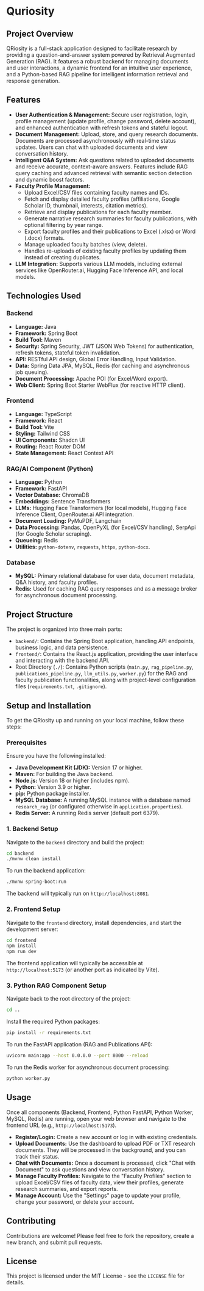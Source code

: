 # Quriosity

## Project Overview

QRiosity is a full-stack application designed to facilitate research by providing a question-and-answer system powered by Retrieval Augmented Generation (RAG). It features a robust backend for managing documents and user interactions, a dynamic frontend for an intuitive user experience, and a Python-based RAG pipeline for intelligent information retrieval and response generation.

## Features

*   **User Authentication & Management:** Secure user registration, login, profile management (update profile, change password, delete account), and enhanced authentication with refresh tokens and stateful logout.
*   **Document Management:** Upload, store, and query research documents. Documents are processed asynchronously with real-time status updates. Users can chat with uploaded documents and view conversation history.
*   **Intelligent Q&A System:** Ask questions related to uploaded documents and receive accurate, context-aware answers. Features include RAG query caching and advanced retrieval with semantic section detection and dynamic boost factors.
*   **Faculty Profile Management:**
    *   Upload Excel/CSV files containing faculty names and IDs.
    *   Fetch and display detailed faculty profiles (affiliations, Google Scholar ID, thumbnail, interests, citation metrics).
    *   Retrieve and display publications for each faculty member.
    *   Generate narrative research summaries for faculty publications, with optional filtering by year range.
    *   Export faculty profiles and their publications to Excel (.xlsx) or Word (.docx) formats.
    *   Manage uploaded faculty batches (view, delete).
    *   Handles re-uploads of existing faculty profiles by updating them instead of creating duplicates.
*   **LLM Integration:** Supports various LLM models, including external services like OpenRouter.ai, Hugging Face Inference API, and local models.

## Technologies Used

### Backend
*   **Language:** Java
*   **Framework:** Spring Boot
*   **Build Tool:** Maven
*   **Security:** Spring Security, JWT (JSON Web Tokens) for authentication, refresh tokens, stateful token invalidation.
*   **API:** RESTful API design, Global Error Handling, Input Validation.
*   **Data:** Spring Data JPA, MySQL, Redis (for caching and asynchronous job queuing).
*   **Document Processing:** Apache POI (for Excel/Word export).
*   **Web Client:** Spring Boot Starter WebFlux (for reactive HTTP client).

### Frontend
*   **Language:** TypeScript
*   **Framework:** React
*   **Build Tool:** Vite
*   **Styling:** Tailwind CSS
*   **UI Components:** Shadcn UI
*   **Routing:** React Router DOM
*   **State Management:** React Context API

### RAG/AI Component (Python)
*   **Language:** Python
*   **Framework:** FastAPI
*   **Vector Database:** ChromaDB
*   **Embeddings:** Sentence Transformers
*   **LLMs:** Hugging Face Transformers (for local models), Hugging Face Inference Client, OpenRouter.ai API integration.
*   **Document Loading:** PyMuPDF, Langchain
*   **Data Processing:** Pandas, OpenPyXL (for Excel/CSV handling), SerpApi (for Google Scholar scraping).
*   **Queueing:** Redis
*   **Utilities:** `python-dotenv`, `requests`, `httpx`, `python-docx`.

### Database
*   **MySQL:** Primary relational database for user data, document metadata, Q&A history, and faculty profiles.
*   **Redis:** Used for caching RAG query responses and as a message broker for asynchronous document processing.

## Project Structure

The project is organized into three main parts:

*   `backend/`: Contains the Spring Boot application, handling API endpoints, business logic, and data persistence.
*   `frontend/`: Contains the React.js application, providing the user interface and interacting with the backend API.
*   Root Directory (`./`): Contains Python scripts (`main.py`, `rag_pipeline.py`, `publications_pipeline.py`, `llm_utils.py`, `worker.py`) for the RAG and faculty publication functionalities, along with project-level configuration files (`requirements.txt`, `.gitignore`).

## Setup and Installation

To get the QRiosity up and running on your local machine, follow these steps:

### Prerequisites

Ensure you have the following installed:

*   **Java Development Kit (JDK):** Version 17 or higher.
*   **Maven:** For building the Java backend.
*   **Node.js:** Version 18 or higher (includes npm).
*   **Python:** Version 3.9 or higher.
*   **pip:** Python package installer.
*   **MySQL Database:** A running MySQL instance with a database named `research_rag` (or configured otherwise in `application.properties`).
*   **Redis Server:** A running Redis server (default port 6379).

### 1. Backend Setup

Navigate to the `backend` directory and build the project:

```bash
cd backend
./mvnw clean install
```

To run the backend application:

```bash
./mvnw spring-boot:run
```
The backend will typically run on `http://localhost:8081`.

### 2. Frontend Setup

Navigate to the `frontend` directory, install dependencies, and start the development server:

```bash
cd frontend
npm install
npm run dev
```
The frontend application will typically be accessible at `http://localhost:5173` (or another port as indicated by Vite).

### 3. Python RAG Component Setup

Navigate back to the root directory of the project:

```bash
cd ..
```

Install the required Python packages:

```bash
pip install -r requirements.txt
```

To run the FastAPI application (RAG and Publications API):

```bash
uvicorn main:app --host 0.0.0.0 --port 8000 --reload
```

To run the Redis worker for asynchronous document processing:

```bash
python worker.py
```

## Usage

Once all components (Backend, Frontend, Python FastAPI, Python Worker, MySQL, Redis) are running, open your web browser and navigate to the frontend URL (e.g., `http://localhost:5173`).

*   **Register/Login:** Create a new account or log in with existing credentials.
*   **Upload Documents:** Use the dashboard to upload PDF or TXT research documents. They will be processed in the background, and you can track their status.
*   **Chat with Documents:** Once a document is processed, click "Chat with Document" to ask questions and view conversation history.
*   **Manage Faculty Profiles:** Navigate to the "Faculty Profiles" section to upload Excel/CSV files of faculty data, view their profiles, generate research summaries, and export reports.
*   **Manage Account:** Use the "Settings" page to update your profile, change your password, or delete your account.

## Contributing

Contributions are welcome! Please feel free to fork the repository, create a new branch, and submit pull requests.

## License

This project is licensed under the MIT License - see the `LICENSE` file for details.